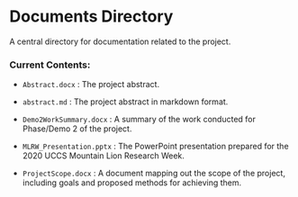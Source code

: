 # Documents Directory

A central directory for documentation related to the project. 

### Current Contents:

* `Abstract.docx` : The project abstract.

* `abstract.md` : The project abstract in markdown format.

* `Demo2WorkSummary.docx` : A summary of the work conducted for Phase/Demo 2 of the project.

* `MLRW_Presentation.pptx` : The PowerPoint presentation prepared for the 2020 UCCS Mountain Lion Research Week.

* `ProjectScope.docx` : A document mapping out the scope of the project, including goals and proposed methods for achieving them. 
